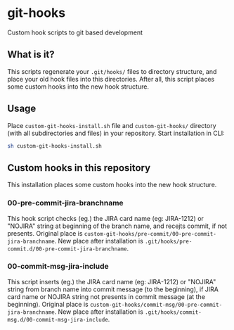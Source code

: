 # git-hooks

Custom hook scripts to git based development

## What is it?

This scripts regenerate your `.git/hooks/` files to directory structure, and place your old hook files into this directories. After all, this script places some custom hooks into the new hook structure.

## Usage

Place `custom-git-hooks-install.sh` file and `custom-git-hooks/` directory (with all subdirectories and files) in your repository.
Start installation in CLI:
```bash
sh custom-git-hooks-install.sh
```

## Custom hooks in this repository

This installation places some custom hooks into the new hook structure.

### 00-pre-commit-jira-branchname

This hook script checks (eg.) the JIRA card name (eg: JIRA-1212) or "NOJIRA" string at beginning of the branch name, and recejts commit, if not presents.
Original place is `custom-git-hooks/pre-commit/00-pre-commit-jira-branchname`.
New place after installation is `.git/hooks/pre-commit.d/00-pre-commit-jira-branchname`.

### 00-commit-msg-jira-include

This script inserts  (eg.) the JIRA card name (eg: JIRA-1212) or "NOJIRA" string from branch name into commit message (to the beginning), if JIRA card name or NOJIRA string not presents in commit message (at the beginning).
Original place is `custom-git-hooks/commit-msg/00-pre-commit-jira-branchname`.
New place after installation is `.git/hooks/commit-msg.d/00-commit-msg-jira-include`.


